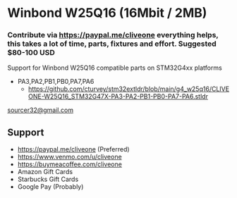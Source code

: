 # Winbond W25Q16 (16Mbit / 2MB)
### Contribute via   https://paypal.me/cliveone  everything helps, this takes a lot of time, parts, fixtures and effort. Suggested $80-100 USD

Support for Winbond W25Q16 compatible parts on STM32G4xx platforms

  *  PA3,PA2,PB1,PB0,PA7,PA6
     *  https://github.com/cturvey/stm32extldr/blob/main/g4_w25q16/CLIVEONE-W25Q16_STM32G47X-PA3-PA2-PB1-PB0-PA7-PA6.stldr

 sourcer32@gmail.com
 
##  Support
 
  *  https://paypal.me/cliveone (Preferred)
  *  https://www.venmo.com/u/cliveone
  *  https://buymeacoffee.com/cliveone
  *  Amazon Gift Cards
  *  Starbucks Gift Cards
  *  Google Pay (Probably) 
